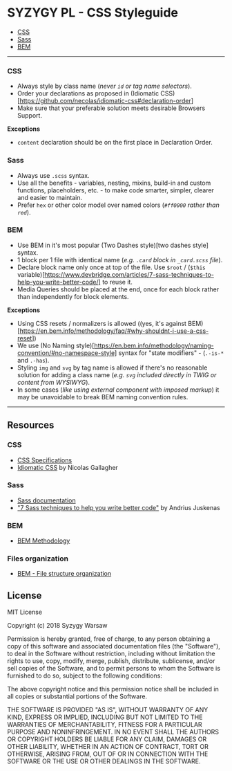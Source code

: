# SYZYGY PL - CSS Styleguide

* [CSS](#css)
* [Sass](#sass)
* [BEM](#bem)

---

### CSS
* Always style by class name (_never `id` or tag name selectors_). 
* Order your declarations as proposed in (Idiomatic CSS)[https://github.com/necolas/idiomatic-css#declaration-order]
* Make sure that your preferable solution meets desirable Browsers Support.

**Exceptions**
* `content` declaration should be on the first place in Declaration Order.

### Sass
* Always use `.scss` syntax.
* Use all the benefits - variables, nesting, mixins, build-in and custom functions,
  placeholders, etc. - to make code smarter, simpler, clearer and easier to maintain.
* Prefer `hex` or other color model over named colors (_`#ff0000` rather than `red`_).

### BEM
* Use BEM in it's most popular (Two Dashes style)[two dashes style] syntax.
* 1 block per 1 file with identical name (_e.g. `.card` block in `_card.scss` file_).
* Declare block name only once at top of the file. Use `$root` / (`$this` variable)[https://www.devbridge.com/articles/7-sass-techniques-to-help-you-write-better-code/]
  to reuse it.
* Media Queries should be placed at the end, once for each block rather than
  independently for block elements.
 
**Exceptions**
* Using CSS resets / normalizers is allowed ((yes, it's against BEM)[https://en.bem.info/methodology/faq/#why-shouldnt-i-use-a-css-reset])
* We use (No Naming style)[https://en.bem.info/methodology/naming-convention/#no-namespace-style]
  syntax for "state modifiers" - (`.-is-*` and `.-has`).
* Styling `img` and `svg` by tag name is allowed if there's no reasonable solution
  for adding a class name (_e.g. `svg` included directly in TWIG or content from WYSIWYG_). 
* In some cases (_like using external component with imposed markup_) it may be
  unavoidable to break BEM naming convention rules.

---

## Resources

### CSS
* [CSS Specifications](https://www.w3.org/Style/CSS/specs.en.html)
* [Idiomatic CSS](https://github.com/necolas/idiomatic-css) by Nicolas Gallagher

### Sass
* [Sass documentation](https://sass-lang.com/)
* ["7 Sass techniques to help you write better code"](https://www.devbridge.com/articles/7-sass-techniques-to-help-you-write-better-code/)
  by Andrius Juskenas

### BEM
* [BEM Methodology](https://en.bem.info/methodology/)
 

### Files organization
* [BEM - File structure organization](https://en.bem.info/methodology/filestructure/)

## License
MIT License

Copyright (c) 2018 Syzygy Warsaw

Permission is hereby granted, free of charge, to any person obtaining a copy
of this software and associated documentation files (the "Software"), to deal
in the Software without restriction, including without limitation the rights
to use, copy, modify, merge, publish, distribute, sublicense, and/or sell
copies of the Software, and to permit persons to whom the Software is
furnished to do so, subject to the following conditions:

The above copyright notice and this permission notice shall be included in all
copies or substantial portions of the Software.

THE SOFTWARE IS PROVIDED "AS IS", WITHOUT WARRANTY OF ANY KIND, EXPRESS OR
IMPLIED, INCLUDING BUT NOT LIMITED TO THE WARRANTIES OF MERCHANTABILITY,
FITNESS FOR A PARTICULAR PURPOSE AND NONINFRINGEMENT. IN NO EVENT SHALL THE
AUTHORS OR COPYRIGHT HOLDERS BE LIABLE FOR ANY CLAIM, DAMAGES OR OTHER
LIABILITY, WHETHER IN AN ACTION OF CONTRACT, TORT OR OTHERWISE, ARISING FROM,
OUT OF OR IN CONNECTION WITH THE SOFTWARE OR THE USE OR OTHER DEALINGS IN THE
SOFTWARE.
